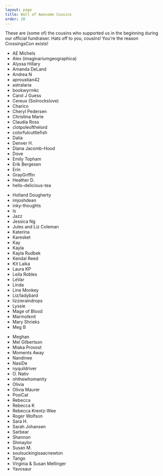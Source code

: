 ```yaml
---
layout: page
title: Wall of Awesome Cousins
order: 20
---
```


These are (some of) the cousins who supported us in the beginning during our official fundraiser. Hats off to you,
cousins! You're the reason CrossingsCon exists!


<div id="wall-of-awesome-cousins" class="row">
  <div class="col-12 col-md-4">
    <ul>
      <li>AE Michels</li>
      <li>Alex (imaginariumgeographica)</li>
      <li>Alyssa Hillary</li>
      <li>Amanda DeLand</li>
      <li>Andrea N</li>
      <li>aproustian42</li>
      <li>astralaria</li>
      <li>bookwyrmkc</li>
      <li>Carol J Guess</li>
      <li>Cereus (Soilrockslove)</li>
      <li>Charico</li>
      <li>Cheryl Pedersen</li>
      <li>Christina Marie</li>
      <li>Claudia Ross</li>
      <li>clotpoleofthelord</li>
      <li>colorfulcuttlefish</li>
      <li>Dalia</li>
      <li>Denver H.</li>
      <li>Diana Jacomb-Hood</li>
      <li>Dove</li>
      <li>Emily Topham</li>
      <li>Erik Bergesen</li>
      <li>Erin</li>
      <li>GrayGriffin</li>
      <li>Heather D.</li>
      <li>hello-delicious-tea</li>
    </ul>
  </div>
  <div class="col-12 col-md-4">
    <ul>
      <li>Holland Dougherty</li>
      <li>imjoshdean</li>
      <li>inky-thoughts</li>
      <li>Is</li>
      <li>Jazz</li>
      <li>Jessica Ng</li>
      <li>Jules and Liz Coleman</li>
      <li>Katerina</li>
      <li>Karesket</li>
      <li>Kay</li>
      <li>Kayla</li>
      <li>Kayla Rudbek</li>
      <li>Kendal Reed</li>
      <li>Kit Laika</li>
      <li>Laura KP</li>
      <li>Leila Robles</li>
      <li>LeVar</li>
      <li>Linda</li>
      <li>Line Monkey</li>
      <li>Liz/ladybard</li>
      <li>lizzieraindrops</li>
      <li>Lyssie</li>
      <li>Mage of Blood</li>
      <li>Marmotknit</li>
      <li>Mary Shrieks</li>
      <li>Meg B</li>
    </ul>
  </div>
  <div class="col-12 col-md-4">
    <ul>
      <li>Meghan</li>
      <li>Mel Gilbertson</li>
      <li>Miaka Provost</li>
      <li>Moments Away</li>
      <li>Nandinee</li>
      <li>NasiDe</li>
      <li>nyquildriver</li>
      <li>O. Nativ</li>
      <li>ohthewhomanity</li>
      <li>Olivia</li>
      <li>Olivia Maurer</li>
      <li>PosiCat</li>
      <li>Rebecca</li>
      <li>Rebecca K</li>
      <li>Rebecca Krentz-Wee</li>
      <li>Roger Wolfson</li>
      <li>Sara H.</li>
      <li>Sarah Johansen</li>
      <li>Sarbear</li>
      <li>Shannon</li>
      <li>Shmaylor</li>
      <li>Susan M.</li>
      <li>soulsuckingisaacnewton</li>
      <li>Tango</li>
      <li>Virginia & Susan Mellinger</li>
      <li>Yavosaur</li>
    </ul>
  </div>
</div>
